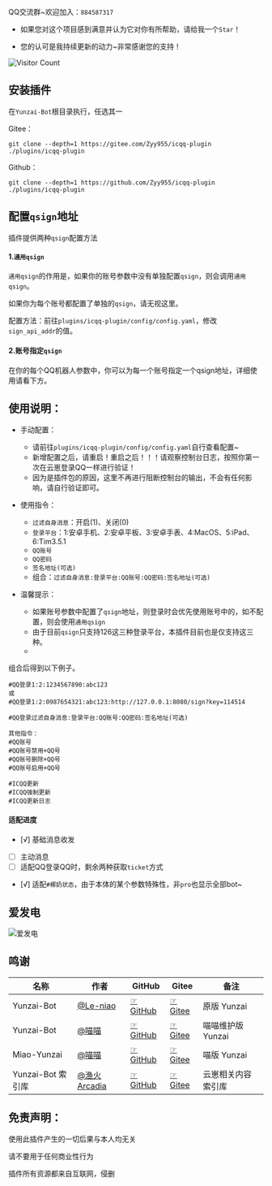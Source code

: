 QQ交流群~欢迎加入：`884587317`

- 如果您对这个项目感到满意并认为它对你有所帮助，请给我一个`Star`！

- 您的认可是我持续更新的动力~非常感谢您的支持！

![Visitor Count](https://profile-counter.glitch.me/Zyy955-icqq-plugin/count.svg)


## 安装插件

在`Yunzai-Bot`根目录执行，任选其一

Gitee：
```
git clone --depth=1 https://gitee.com/Zyy955/icqq-plugin ./plugins/icqq-plugin
```

Github：
```
git clone --depth=1 https://github.com/Zyy955/icqq-plugin ./plugins/icqq-plugin
```

## 配置`qsign`地址

插件提供两种`qsign`配置方法

#### 1.`通用qsign`

`通用qsign`的作用是，如果你的账号参数中没有单独配置`qsign`，则会调用`通用qsign`。

如果你为每个账号都配置了单独的`qsign`，请无视这里。

配置方法：前往`plugins/icqq-plugin/config/config.yaml`，修改`sign_api_addr`的值。

#### 2.账号指定`qsign`

在你的每个QQ机器人参数中，你可以为每一个账号指定一个qsign地址，详细使用请看下方。

## 使用说明：

* 手动配置：
  * 请前往`plugins/icqq-plugin/config/config.yaml`自行查看配置~
  * 新增配置之后，请重启！重启之后！！！请观察控制台日志，按照你第一次在云崽登录QQ一样进行验证！
  * 因为是插件包的原因，这里不再进行阻断控制台的输出，不会有任何影响，请自行验证即可。

* 使用指令：
  * `过滤自身消息`：开启(1)、关闭(0)
  * `登录平台`：1:安卓手机、2:安卓平板、3:安卓手表、4:MacOS、5:iPad、6:Tim3.5.1
  * `QQ账号`
  * `QQ密码`
  * `签名地址(可选)`
  * 组合：`过滤自身消息:登录平台:QQ账号:QQ密码:签名地址(可选)`

* 温馨提示：
  * 如果账号参数中配置了`qsign`地址，则登录时会优先使用账号中的，如不配置，则会使用`通用qsign`
  * 由于目前`qsign`只支持126这三种登录平台，本插件目前也是仅支持这三种。
  * 

组合后得到以下例子。

```
#QQ登录1:2:1234567890:abc123
或
#QQ登录1:2:0987654321:abc123:http://127.0.0.1:8080/sign?key=114514

#QQ登录过滤自身消息:登录平台:QQ账号:QQ密码:签名地址(可选)
```

```
其他指令：
#QQ账号
#QQ账号禁用+QQ号
#QQ账号删除+QQ号
#QQ账号启用+QQ号

#ICQQ更新
#ICQQ强制更新
#ICQQ更新日志
```

#### 适配进度

- [√] 基础消息收发
- [ ] 主动消息
- [ ] 适配QQ登录QQ时，剩余两种获取`ticket`方式
- [√] 适配`#椰奶状态`，由于本体的某个参数特殊性，非`pro`也显示全部bot~


## 爱发电

![爱发电](https://cdn.jsdelivr.net/gh/Zyy955/imgs/img/202308271209508.jpeg)



## 鸣谢

| 名称              | 作者                                        | GitHub                                                           | Gitee                                                          | 备注               |
| ----------------- | ------------------------------------------- | ---------------------------------------------------------------- | -------------------------------------------------------------- | ------------------ |
| Yunzai-Bot        | [@Le-niao](https://gitee.com/Le-niao)       | [☞GitHub](https://github.com/Le-niao/Yunzai-Bot)                 | [☞Gitee](https://gitee.com/Le-niao/Yunzai-Bot)                 | 原版 Yunzai        |
| Yunzai-Bot        | [@喵喵](https://gitee.com/yoimiya-kokomi)   | [☞GitHub](https://github.com/yoimiya-kokomi/Yunzai-Bot)          | [☞Gitee](https://gitee.com/yoimiya-kokomi/Yunzai-Bot)          | 喵喵维护版 Yunzai  |
| Miao-Yunzai       | [@喵喵](https://gitee.com/yoimiya-kokomi)   | [☞GitHub](https://github.com/yoimiya-kokomi/Miao-Yunzai)         | [☞Gitee](https://gitee.com/yoimiya-kokomi/Miao-Yunzai)         | 喵版 Yunzai        |
| Yunzai-Bot 索引库 | [@渔火Arcadia](https://gitee.com/yhArcadia) | [☞GitHub](https://github.com/yhArcadia/Yunzai-Bot-plugins-index) | [☞Gitee](https://gitee.com/yhArcadia/Yunzai-Bot-plugins-index) | 云崽相关内容索引库 |

## 免责声明：
使用此插件产生的一切后果与本人均无关

请不要用于任何商业性行为

插件所有资源都来自互联网，侵删